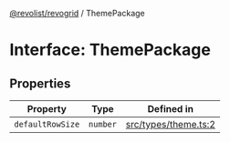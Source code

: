 [@revolist/revogrid](README.md) / ThemePackage

# Interface: ThemePackage

## Properties

| Property | Type | Defined in |
| ------ | ------ | ------ |
| `defaultRowSize` | `number` | [src/types/theme.ts:2](https://github.com/revolist/revogrid/blob/0b52000f7477669f9da5b2b768b7ac1b608db9f9/src/types/theme.ts#L2) |
